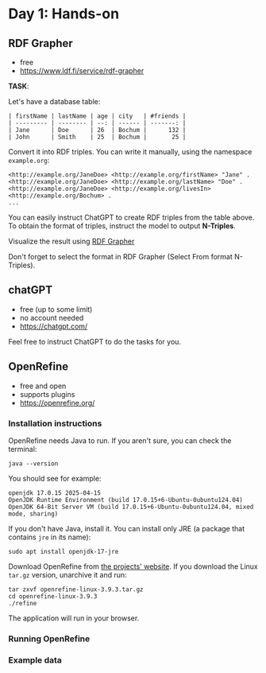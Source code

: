 # Day 1: Hands-on

## RDF Grapher

- free
- https://www.ldf.fi/service/rdf-grapher

**TASK**: 

Let's have a database table:

```
| firstName | lastName | age | city   | #friends |
| --------- | -------- | --: | ------ | -------: |
| Jane      | Doe      | 26  | Bochum |      132 |
| John      | Smith    | 25  | Bochum |       25 |
```

Convert it into RDF triples. You can write it manually, using the namespace `example.org`:

```
<http://example.org/JaneDoe> <http://example.org/firstName> "Jane" .
<http://example.org/JaneDoe> <http://example.org/lastName> "Doe" .
<http://example.org/JaneDoe> <http://example.org/livesIn> <http://example.org/Bochum> .
...
```

You can easily instruct ChatGPT to create RDF triples from the table above. To obtain the format of triples, instruct the model to output **N-Triples**.

Visualize the result using [RDF Grapher](https://www.ldf.fi/service/rdf-grapher)

Don't forget to select the format in RDF Grapher (Select From format N-Triples).


## chatGPT

- free (up to some limit)
- no account needed
- https://chatgpt.com/

Feel free to instruct ChatGPT to do the tasks for you.

## OpenRefine

- free and open
- supports plugins
- https://openrefine.org/

### Installation instructions

OpenRefine needs Java to run. If you aren't sure, you can check the terminal:

```
java --version
```

You should see for example:

```
openjdk 17.0.15 2025-04-15
OpenJDK Runtime Environment (build 17.0.15+6-Ubuntu-0ubuntu124.04)
OpenJDK 64-Bit Server VM (build 17.0.15+6-Ubuntu-0ubuntu124.04, mixed mode, sharing)
```

If you don't have Java, install it. You can install only JRE (a package that contains `jre` in its name):

```
sudo apt install openjdk-17-jre
```

Download OpenRefine from [the projects' website](https://openrefine.org/download). If you download the Linux `tar.gz` version, unarchive it and run:

```
tar zxvf openrefine-linux-3.9.3.tar.gz
cd openrefine-linux-3.9.3
./refine
```

The application will run in your browser.

### Running OpenRefine




### Example data
